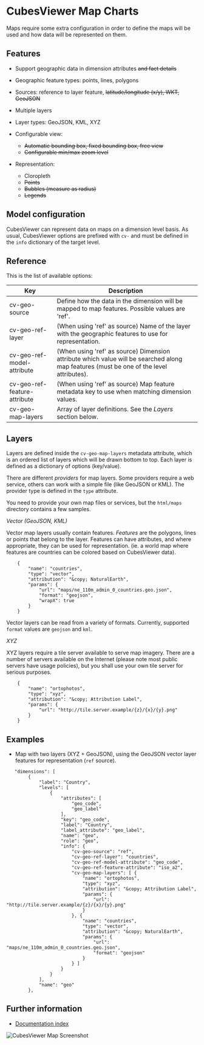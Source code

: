 CubesViewer Map Charts
======================

Maps require some extra configuration in order to define the maps will be used and
how data will be represented on them.

Features
--------

- Support geographic data in dimension attributes ~~and fact details~~
- Geographic feature types: points, lines, polygons
- Sources: reference to layer feature, ~~latitude/longitude (x/y), WKT, GeoJSON~~
- Multiple layers
- Layer types: GeoJSON, KML, XYZ

- Configurable view:
  - ~~Automatic bounding box, fixed bounding box, free view~~
  - ~~Configurable min/max zoom level~~

- Representation:
  - Cloropleth
  - ~~Points~~
  - ~~Bubbles (measure as radius)~~
  - ~~Legends~~


Model configuration
-------------------

CubesViewer can represent data on maps on a dimension level basis. As usual,
CubesViewer options are prefixed with `cv-` and must be defined in the
`info` dictionary of the target level.

Reference
---------

This is the list of available options:

Key | Description
--- | -----------
cv-geo-source | Define how the data in the dimension will be mapped to map features. Possible values are 'ref'.
cv-geo-ref-layer | (When using 'ref' as source) Name of the layer with the geographic features to use for representation.
cv-geo-ref-model-attribute | (When using 'ref' as source) Dimension attribute which value will be searched along map features (must be one of the level attributes).
cv-geo-ref-feature-attribute | (When using 'ref' as source) Map feature metadata key to use when matching dimension values.
cv-geo-map-layers | Array of layer definitions. See the *Layers* section below.

Layers
------

Layers are defined inside the `cv-geo-map-layers` metadata attribute, which is an ordered list of layers
which will be drawn bottom to top. Each layer is defined as a dictionary of options (key/value).

There are different *providers* for map layers. Some providers require a web service, others can
work with a simple file (like GeoJSON or KML). The provider type is defined in the `type` attribute.

You need to provide your own map files or services, but the `html/maps` directory contains a few samples.


*Vector (GeoJSON, KML)*

Vector map layers usually contain features. *Features* are the polygons, lines or points that belong
to the layer. Features can have attributes, and where appropriate, they can be used for representation.
(ie. a world map where features are countries can be colored based on CubesViewer data).

```
    {
        "name": "countries",
        "type": "vector",
        "attribution": "&copy; NaturalEarth",
        "params": {
            "url": "maps/ne_110m_admin_0_countries.geo.json",
            "format": "geojson",
            "wrapX": true
        }
    }
```

Vector layers can be read from a variety of formats. Currently, supported `format` values are `geojson` and `kml`.

*XYZ*

XYZ layers require a tile server available to serve map imagery. There are a number of servers
available on the Internet (please note most public servers have usage policies), but you
shall use your own tile server for serious purposes.

```
    {
        "name": "ortophotos",
        "type": "xyz",
        "attribution": "&copy; Attribution Label",
        "params": {
            "url": "http://tile.server.example/{z}/{x}/{y}.png"
        }
    }
```


Examples
--------

* Map with two layers (XYZ + GeoJSON), using the GeoJSON vector layer features for representation (`ref` source).

```
   "dimensions": [
        {
            "label": "Country",
            "levels": [
                {
                    "attributes": [
                        "geo_code",
                        "geo_label"
                    ],
                    "key": "geo_code",
                    "label": "Country",
                    "label_attribute": "geo_label",
                    "name": "geo",
                    "role": "geo",
                    "info": {
                        "cv-geo-source": "ref",
                        "cv-geo-ref-layer": "countries",
                        "cv-geo-ref-model-attribute": "geo_code",
                        "cv-geo-ref-feature-attribute": "iso_a2",
                        "cv-geo-map-layers": [ {
                            "name": "ortophotos",
                            "type": "xyz",
                            "attribution": "&copy; Attribution Label",
                            "params": {
                                "url": "http://tile.server.example/{z}/{x}/{y}.png"
                            }
                        }, {
                            "name": "countries",
                            "type": "vector",
                            "attribution": "&copy; NaturalEarth",
                            "params": {
                                "url": "maps/ne_110m_admin_0_countries.geo.json",
                                "format": "geojson"
                            }
                        } ]
                    }
                }
            ],
            "name": "geo"
        },
```


Further information
-------------------

* [Documentation index](index.md)

![CubesViewer Map Screenshot](https://raw.github.com/jjmontesl/cubesviewer/master/doc/screenshots/view-map-1.png "CubesViewer Map Chart")
